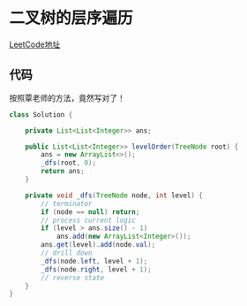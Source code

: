 # 二叉树的层序遍历
[LeetCode地址](https://leetcode-cn.com/problems/binary-tree-level-order-traversal)
## 代码
按照覃老师的方法，竟然写对了！
```java
class Solution {

    private List<List<Integer>> ans;

    public List<List<Integer>> levelOrder(TreeNode root) {
        ans = new ArrayList<>();
        _dfs(root, 0);
        return ans;
    }

    private void _dfs(TreeNode node, int level) {
        // terminator
        if (node == null) return;
        // process current logic
        if (level > ans.size() - 1)
            ans.add(new ArrayList<Integer>());
        ans.get(level).add(node.val);
        // drill down
        _dfs(node.left, level + 1);
        _dfs(node.right, level + 1);
        // reverse state
    }
}

```
